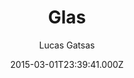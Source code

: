 ---
title: Glas
github: 'https://github.com/SpaceG/glas'
demo: 'http://lucasgatsas.ch'
author: Lucas Gatsas
ssg:
  - Jekyll
cms:
  - No Cms
date: 2015-03-01T23:39:41.000Z
github_branch: master
description: ':mortar_board: Glas - Ruby on Rails - Jekyll '
stale: true
---